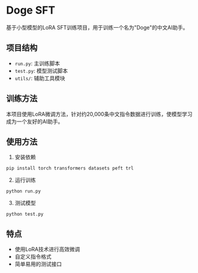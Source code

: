 # Doge SFT

基于小型模型的LoRA SFT训练项目，用于训练一个名为"Doge"的中文AI助手。

## 项目结构

- `run.py`: 主训练脚本
- `test.py`: 模型测试脚本
- `utils/`: 辅助工具模块

## 训练方法

本项目使用LoRA微调方法，针对约20,000条中文指令数据进行训练，使模型学习成为一个友好的AI助手。

## 使用方法

1. 安装依赖
```
pip install torch transformers datasets peft trl
```

2. 运行训练
```
python run.py
```

3. 测试模型
```
python test.py
```

## 特点

- 使用LoRA技术进行高效微调
- 自定义指令格式
- 简单易用的测试接口 